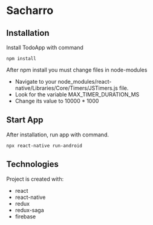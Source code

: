 # Sacharro

## Installation

Install TodoApp with command

```npm
npm install
```

After npm install you must change files in node-modules

- Navigate to your node_modules/react-native/Libraries/Core/Timers/JSTimers.js file.
- Look for the variable MAX_TIMER_DURATION_MS
- Change its value to 10000 \* 1000

## Start App

After installation, run app with command.
<!-- Please remember that React Native is used to build app for both Android and iOS, if you use platform specific commands be aware they will work only for specified platform-->
```npm
npx react-native run-android
```

## Technologies

Project is created with:

- react
- react-native
- redux
- redux-saga
- firebase
